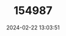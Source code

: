 ---
title: "154987"
category: "Acanthistius brasilianus"
draft: false
date: 2024-02-22 13:03:51
languages:
  English: ["Sea Bass", "Argentine Seabass"]
  Danish: ["Argentinsk havaborre"]
  Portuguese: ["Badejo", "Garoupa", "Garoupa-senhor-de-engenho", "Mero", "Senhor de engenho", "Serigado-focinhudo", "Serigado-mero", "Serrano-argentino"]
  Spanish; Castilian: ["Mero", "Mero Sureño"]
  Polish: ["Meru brazylijski", "Strzępiel brazylijski"]
  French: ["Serran Argentin"]
  Russian: ["окунь бразильский каменный"]
---